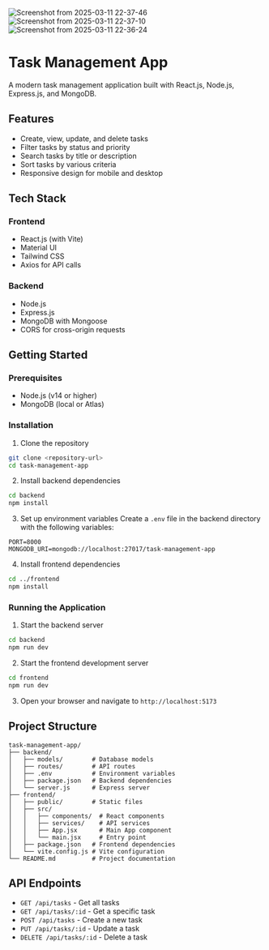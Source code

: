 ![Screenshot from 2025-03-11 22-37-46](https://github.com/user-attachments/assets/37c069d3-87ac-47cf-a209-37fd0bcedec8)
![Screenshot from 2025-03-11 22-37-10](https://github.com/user-attachments/assets/f35304c0-5259-419c-9079-56ba2449daec)
![Screenshot from 2025-03-11 22-36-24](https://github.com/user-attachments/assets/3a443aeb-bda0-4123-872e-116ac9ab1c45)
# Task Management App

A modern task management application built with React.js, Node.js, Express.js, and MongoDB.

## Features

- Create, view, update, and delete tasks
- Filter tasks by status and priority
- Search tasks by title or description
- Sort tasks by various criteria
- Responsive design for mobile and desktop

## Tech Stack

### Frontend
- React.js (with Vite)
- Material UI
- Tailwind CSS
- Axios for API calls

### Backend
- Node.js
- Express.js
- MongoDB with Mongoose
- CORS for cross-origin requests

## Getting Started

### Prerequisites
- Node.js (v14 or higher)
- MongoDB (local or Atlas)

### Installation

1. Clone the repository
```bash
git clone <repository-url>
cd task-management-app
```

2. Install backend dependencies
```bash
cd backend
npm install
```

3. Set up environment variables
Create a `.env` file in the backend directory with the following variables:
```
PORT=8000
MONGODB_URI=mongodb://localhost:27017/task-management-app
```

4. Install frontend dependencies
```bash
cd ../frontend
npm install
```

### Running the Application

1. Start the backend server
```bash
cd backend
npm run dev
```

2. Start the frontend development server
```bash
cd frontend
npm run dev
```

3. Open your browser and navigate to `http://localhost:5173`

## Project Structure

```
task-management-app/
├── backend/
│   ├── models/        # Database models
│   ├── routes/        # API routes
│   ├── .env           # Environment variables
│   ├── package.json   # Backend dependencies
│   └── server.js      # Express server
├── frontend/
│   ├── public/        # Static files
│   ├── src/
│   │   ├── components/  # React components
│   │   ├── services/    # API services
│   │   ├── App.jsx      # Main App component
│   │   └── main.jsx     # Entry point
│   ├── package.json   # Frontend dependencies
│   └── vite.config.js # Vite configuration
└── README.md          # Project documentation
```

## API Endpoints

- `GET /api/tasks` - Get all tasks
- `GET /api/tasks/:id` - Get a specific task
- `POST /api/tasks` - Create a new task
- `PUT /api/tasks/:id` - Update a task
- `DELETE /api/tasks/:id` - Delete a task
